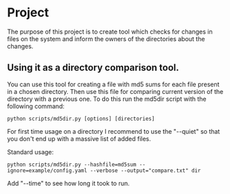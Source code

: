 # Project

The purpose of this project is to create tool which checks for changes in files on the system and inform
the owners of the directories about the changes.

## Using it as a directory comparison tool.
You can use this tool for creating a file with md5 sums for each file present in a chosen directory.
Then use this file for comparing current version of the directory with a previous one. To do this run
the md5dir script with the following command:

 `python scripts/md5dir.py [options] [directories]`

 For first time usage on a directory I recommend to use the "--quiet" so that you don't end up with a
 massive list of added files.

 Standard usage:

 `python scripts/md5dir.py --hashfile=md5sum --ignore=example/config.yaml --verbose --output="compare.txt" dir`

 Add "--time" to see how long it took to run.

